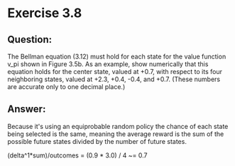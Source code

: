 # Exercise 3.8
  
## Question:
The Bellman equation (3.12) must hold for each state for the value
function v_pi shown in Figure 3.5b. As an example, show numerically that this equation
holds for the center state, valued at +0.7, with respect to its four neighboring states,
valued at +2.3, +0.4, -0.4, and +0.7. (These numbers are accurate only to one
decimal place.)

## Answer:
Because it's using an equiprobable random policy the chance of each state being
selected is the same, meaning the average reward is the sum of the possible future
states divided by the number of future states.

(delta^1*sum)/outcomes = (0.9 * 3.0) / 4 ~= 0.7